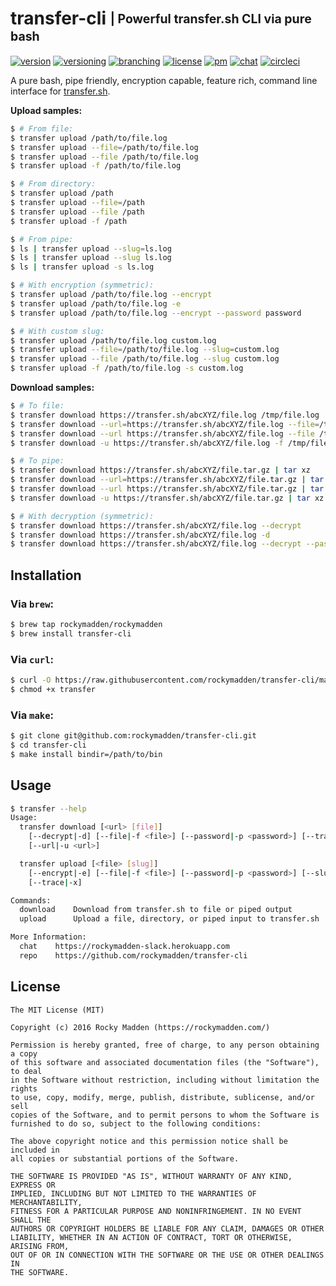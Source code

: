 # transfer-cli <sub><sup>| Powerful transfer.sh CLI via pure bash</sup></sub>
[![version](http://img.shields.io/badge/version-v0.1.0-blue.svg)](https://github.com/rockymadden/transfer-cli/releases)
[![versioning](http://img.shields.io/badge/versioning-semver-blue.svg)](http://semver.org/)
[![branching](http://img.shields.io/badge/branching-github%20flow-blue.svg)](https://guides.github.com/introduction/flow/)
[![license](http://img.shields.io/badge/license-mit-blue.svg)](https://opensource.org/licenses/MIT)
[![pm](http://img.shields.io/badge/pm-zenhub-blue.svg)](https://www.zenhub.io/)
[![chat](http://img.shields.io/badge/chat-slack-blue.svg)](https://rockymadden-slack.herokuapp.com/)
[![circleci](https://circleci.com/gh/rockymadden/transfer-cli.svg?style=shield)](https://circleci.com/gh/rockymadden/transfer-cli)

A pure bash, pipe friendly, encryption capable, feature rich, command line interface for
[transfer.sh](https://transfer.sh).

__Upload samples:__

```bash
$ # From file:
$ transfer upload /path/to/file.log
$ transfer upload --file=/path/to/file.log
$ transfer upload --file /path/to/file.log
$ transfer upload -f /path/to/file.log

$ # From directory:
$ transfer upload /path
$ transfer upload --file=/path
$ transfer upload --file /path
$ transfer upload -f /path

$ # From pipe:
$ ls | transfer upload --slug=ls.log
$ ls | transfer upload --slug ls.log
$ ls | transfer upload -s ls.log

$ # With encryption (symmetric):
$ transfer upload /path/to/file.log --encrypt
$ transfer upload /path/to/file.log -e
$ transfer upload /path/to/file.log --encrypt --password password

$ # With custom slug:
$ transfer upload /path/to/file.log custom.log
$ transfer upload --file=/path/to/file.log --slug=custom.log
$ transfer upload --file /path/to/file.log --slug custom.log
$ transfer upload -f /path/to/file.log -s custom.log
```

__Download samples:__

```bash
$ # To file:
$ transfer download https://transfer.sh/abcXYZ/file.log /tmp/file.log
$ transfer download --url=https://transfer.sh/abcXYZ/file.log --file=/tmp/file.log
$ transfer download --url https://transfer.sh/abcXYZ/file.log --file /tmp/file.log
$ transfer download -u https://transfer.sh/abcXYZ/file.log -f /tmp/file.log

$ # To pipe:
$ transfer download https://transfer.sh/abcXYZ/file.tar.gz | tar xz
$ transfer download --url=https://transfer.sh/abcXYZ/file.tar.gz | tar xz
$ transfer download --url https://transfer.sh/abcXYZ/file.tar.gz | tar xz
$ transfer download -u https://transfer.sh/abcXYZ/file.tar.gz | tar xz

$ # With decryption (symmetric):
$ transfer download https://transfer.sh/abcXYZ/file.log --decrypt
$ transfer download https://transfer.sh/abcXYZ/file.log -d
$ transfer download https://transfer.sh/abcXYZ/file.log --decrypt --password password
```

## Installation

### Via `brew`:

```bash
$ brew tap rockymadden/rockymadden
$ brew install transfer-cli
```

### Via `curl`:

```bash
$ curl -O https://raw.githubusercontent.com/rockymadden/transfer-cli/master/src/transfer
$ chmod +x transfer
```

### Via `make`:

```bash
$ git clone git@github.com:rockymadden/transfer-cli.git
$ cd transfer-cli
$ make install bindir=/path/to/bin
```

## Usage
```bash
$ transfer --help
Usage:
  transfer download [<url> [file]]
    [--decrypt|-d] [--file|-f <file>] [--password|-p <password>] [--trace|-x]
    [--url|-u <url>]

  transfer upload [<file> [slug]]
    [--encrypt|-e] [--file|-f <file>] [--password|-p <password>] [--slug|-s <slug>]
    [--trace|-x]

Commands:
  download    Download from transfer.sh to file or piped output
  upload      Upload a file, directory, or piped input to transfer.sh

More Information:
  chat    https://rockymadden-slack.herokuapp.com
  repo    https://github.com/rockymadden/transfer-cli
```

## License
```
The MIT License (MIT)

Copyright (c) 2016 Rocky Madden (https://rockymadden.com/)

Permission is hereby granted, free of charge, to any person obtaining a copy
of this software and associated documentation files (the "Software"), to deal
in the Software without restriction, including without limitation the rights
to use, copy, modify, merge, publish, distribute, sublicense, and/or sell
copies of the Software, and to permit persons to whom the Software is
furnished to do so, subject to the following conditions:

The above copyright notice and this permission notice shall be included in
all copies or substantial portions of the Software.

THE SOFTWARE IS PROVIDED "AS IS", WITHOUT WARRANTY OF ANY KIND, EXPRESS OR
IMPLIED, INCLUDING BUT NOT LIMITED TO THE WARRANTIES OF MERCHANTABILITY,
FITNESS FOR A PARTICULAR PURPOSE AND NONINFRINGEMENT. IN NO EVENT SHALL THE
AUTHORS OR COPYRIGHT HOLDERS BE LIABLE FOR ANY CLAIM, DAMAGES OR OTHER
LIABILITY, WHETHER IN AN ACTION OF CONTRACT, TORT OR OTHERWISE, ARISING FROM,
OUT OF OR IN CONNECTION WITH THE SOFTWARE OR THE USE OR OTHER DEALINGS IN
THE SOFTWARE.
```
